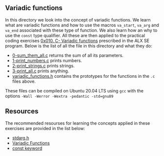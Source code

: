 Variadic functions
---
In this directory we look into the concept of variadic functions. We learn what are variadic functions and how to use the macros `va_start`, `va_arg` and `va_end` associated with these type of function. We also learn how an why to use the `const` type qualifier. All these are then applied to the practical coding exercises [0x010. C- Variadic functions](https://alx-intranet.hbtn.io/projects/227)  prescribed in the ALX SE program. Below is the list of all the file in this directory and what they do:
- [0-sum\_them\_all.c](https://github.com/KatlegoMachethe/alx-low_level_programming/tree/master/0x10-variadic_functions/0-sum_them_all.c)	returns the sum of all its parameters.
- [1-print\_numbers.c](https://github.com/KatlegoMachethe/alx-low_level_programming/tree/master/0x10-variadic_functions/1-print_numbers.c)	prints numbers.
- [2-print\_strings.c](https://github.com/KatlegoMachethe/alx-low_level_programming/tree/master/0x10-variadic_functions/2-print_strings.c)	prints strings.
- [3-print\_all.c](https://github.com/KatlegoMachethe/alx-low_level_programming/tree/master/0x10-variadic_functions/3-print_all.c)	prints anything.
- [variadic\_functions.h](https://github.com/KatlegoMachethe/alx-low_level_programming/tree/master/0x10-variadic_functions/variadic_functions.h)	contains the prototypes for the functions in the `.c` files above.

These files can be compiled on Ubuntu 20.04 LTS using `gcc` with the options `-Wall -Werror -Wextra -pedantic -std=gnu89`

Resources
---
The recommended resourses for learning the concepts applied in these exercises are provided in the list below:
- [stdarg.h](https://en.wikipedia.org/wiki/Stdarg.h)
- [Variadic Functions](https://www.gnu.org/software/libc/manual/html_node/Variadic-Functions.html)
- [const keyword](https://www.youtube.com/watch?v=1W4oyuOdXv8)
